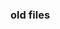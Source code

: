### old files

<!--
**T4Cedit/T4Cedit** is a ✨ _special_ ✨ repository because its `README.md` (this file) appears on your GitHub profile.

Here are some ideas to get you started:

- 🔭 I’m currently working on uploading this project. 
- 🌱 I’m currently waiting for ice or spring.  Whatever comes first! 
- 👯 I’m looking to collaborate on fixing errors. 
- 🤔 I’m looking for help with this project. 
- 💬 Tell me about your project 
- 📫 How to reach me: email
- 😄 Pronouns: she/her/hers
- ⚡ Fun fact: colors are infividual and unique. 
-->

